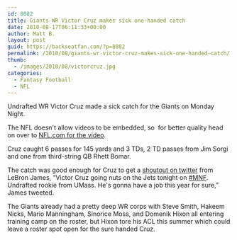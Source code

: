 ```yaml
---
id: 8082
title: Giants WR Victor Cruz makes sick one-handed catch
date: 2010-08-17T06:11:33+00:00
author: Matt B.
layout: post
guid: https://backseatfan.com/?p=8082
permalink: /2010/08/giants-wr-victor-cruz-makes-sick-one-handed-catch/
thumb:
  - /images/2010/08/victorcruz.jpg
categories:
  - Fantasy Football
  - NFL
---
```


<div class="entry">
  <p>
    Undrafted WR Victor Cruz made a sick catch for the Giants on Monday Night.
  </p>

  <p>
  </p>

  <p>
    The NFL doesn't allow videos to be embedded, so  for better quality head on over to <a href="http://www.nfl.com/videos/nfl-game-highlights/09000d5d819cf7c2/Pre-Week-1-Can-t-Miss-Play-Crazy-catch-Cruz">NFL.com for the video</a>.
  </p>

  <p>
    Cruz caught 6 passes for 145 yards and 3 TDs, 2 TD passes from Jim Sorgi and one from third-string QB Rhett Bomar.
  </p>

  <p>
    The catch was good enough for Cruz to get a <a href="http://twitter.com/KingJames/status/21367213750">shoutout on twitter</a> from LeBron James, &#8220;Victor Cruz going nuts on the Jets tonight on <a title="#MNF" rel="nofollow" href="http://twitter.com/search?q=%23MNF">#MNF</a>. Undrafted rookie from UMass. He's gonna have a job this year for sure,&#8221; James tweeted.
  </p>

  <p>
    The Giants already had a pretty deep WR corps with Steve Smith, Hakeem Nicks, Mario Manningham, Sinorice Moss, and Domenik Hixon all entering training camp on the roster, but Hixon tore his ACL this summer which could leave a roster spot open for the sure handed Cruz.
  </p>
</div>
